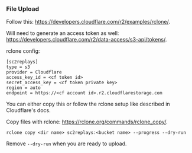 ### File Upload

Follow this: https://developers.cloudflare.com/r2/examples/rclone/.

Will need to generate an access token as well: https://developers.cloudflare.com/r2/data-access/s3-api/tokens/.

rclone config:

```
[sc2replays]
type = s3
provider = Cloudflare
access_key_id = <cf token id>
secret_access_key = <cf token private key>
region = auto
endpoint = https://<cf account id>.r2.cloudflarestorage.com
```

You can either copy this or follow the rclone setup like described in Cloudflare's docs.

Copy files with rclone: https://rclone.org/commands/rclone_copy/.

```
rclone copy <dir name> sc2replays:<bucket name> --progress --dry-run
```

Remove `--dry-run` when you are ready to upload.
